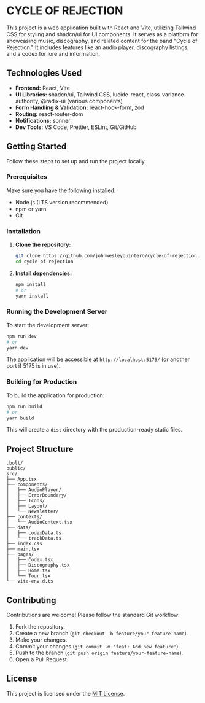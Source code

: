 # CYCLE OF REJECTION

This project is a web application built with React and Vite, utilizing Tailwind CSS for styling and shadcn/ui for UI components. It serves as a platform for showcasing music, discography, and related content for the band "Cycle of Rejection." It includes features like an audio player, discography listings, and a codex for lore and information.

## Technologies Used

- **Frontend:** React, Vite
- **UI Libraries:** shadcn/ui, Tailwind CSS, lucide-react, class-variance-authority, @radix-ui (various components)
- **Form Handling & Validation:** react-hook-form, zod
- **Routing:** react-router-dom
- **Notifications:** sonner
- **Dev Tools:** VS Code, Prettier, ESLint, Git/GitHub

## Getting Started

Follow these steps to set up and run the project locally.

### Prerequisites

Make sure you have the following installed:

- Node.js (LTS version recommended)
- npm or yarn
- Git

### Installation

1.  **Clone the repository:**

    ```bash
    git clone https://github.com/johnwesleyquintero/cycle-of-rejection.git
    cd cycle-of-rejection
    ```

2.  **Install dependencies:**
    ```bash
    npm install
    # or
    yarn install
    ```

### Running the Development Server

To start the development server:

```bash
npm run dev
# or
yarn dev
```

The application will be accessible at `http://localhost:5175/` (or another port if 5175 is in use).

### Building for Production

To build the application for production:

```bash
npm run build
# or
yarn build
```

This will create a `dist` directory with the production-ready static files.

## Project Structure

```
.bolt/
public/
src/
├── App.tsx
├── components/
│   ├── AudioPlayer/
│   ├── ErrorBoundary/
│   ├── Icons/
│   ├── Layout/
│   └── Newsletter/
├── contexts/
│   └── AudioContext.tsx
├── data/
│   ├── codexData.ts
│   └── trackData.ts
├── index.css
├── main.tsx
├── pages/
│   ├── Codex.tsx
│   ├── Discography.tsx
│   ├── Home.tsx
│   └── Tour.tsx
└── vite-env.d.ts
```

## Contributing

Contributions are welcome! Please follow the standard Git workflow:

1.  Fork the repository.
2.  Create a new branch (`git checkout -b feature/your-feature-name`).
3.  Make your changes.
4.  Commit your changes (`git commit -m 'feat: Add new feature'`).
5.  Push to the branch (`git push origin feature/your-feature-name`).
6.  Open a Pull Request.

## License

This project is licensed under the [MIT License](LICENSE).
